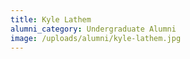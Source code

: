 ```yaml
---
title: Kyle Lathem
alumni_category: Undergraduate Alumni
image: /uploads/alumni/kyle-lathem.jpg
---
```

